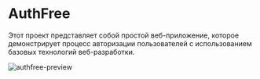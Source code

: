 # AuthFree
Этот проект представляет собой простой веб-приложение, которое демонстрирует процесс авторизации пользователей с использованием базовых технологий веб-разработки.

![authfree-preview](https://github.com/user-attachments/assets/eedebeb0-7737-44c7-bfa7-e84865c7e17b)

